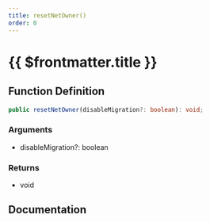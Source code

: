 ```yaml
---
title: resetNetOwner()
order: 0
---
```


# {{ $frontmatter.title }}

## Function Definition

```ts
public resetNetOwner(disableMigration?: boolean): void;
```

### Arguments

* disableMigration?: boolean

### Returns

* void

## Documentation

<!--@include: ./parts/resetNetOwner.md-->
